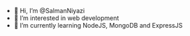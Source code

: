 - 👋 Hi, I’m @SalmanNiyazi
- 👀 I’m interested in web development
- 🌱 I’m currently learning NodeJS, MongoDB and ExpressJS
<!---
SalmanNiyazi/SalmanNiyazi is a ✨ special ✨ repository because its `README.md` (this file) appears on your GitHub profile.
You can click the Preview link to take a look at your changes.
--->
